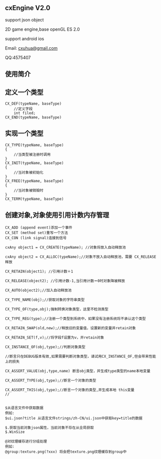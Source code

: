 cxEngine V2.0
------
support json object

2D game engine,base openGL ES 2.0

support android ios

Email: cxuhua@gmail.com

QQ:4575407

使用简介
------

定义一个类型
------
```
CX_DEF(typeName, baseType)
    //定义字段
    int filed;
CX_END(typeName, baseType)
```
实现一个类型
------
```
CX_TYPE(typeName, baseType)
{
    //当类型被注册时调用
}
CX_INIT(typeName, baseType)
{
    //当对象被初始化
}
CX_FREE(typeName, baseType)
{
    //当对象被销毁时
}
CX_TERM(typeName, baseType)
```
创建对象,对象使用引用计数内存管理
------
```
CX_ADD (append event)添加一个事件
CX_SET (method set)重写一个方法
CX_CON (link signal)连接到信号

cxAny object1 = CX_CREATE(typeName); //对象将放入自动释放池

cxAny object2 = CX_ALLOC(typeName);//对象不放入自动释放池，需要 CX_RELEASE释放

CX_RETAIN(object1); //引用计数＋1

CX_RELEASE(object2); //引用计数-1,当引用计数＝0时对象降被释放

CX_AUTO(object2);//加入自动释放池

CX_TYPE_NAME(obj);//获取对象的字符串类型

CX_TYPE_OF(type,obj);强制转换对象类型，这里不检测类型

CX_TYPE_REG(type);//注册一个类型到系统中，如果没有注册系统将不承认这个类型

CX_RETAIN_SWAP(old,new);//释放旧的变量值，设置新的变量并retain对象

CX_RETAIN_SET(f,v);//将字段f设置为v，并retain对象

CX_INSTANCE_OF(obj,type);//判断对象类型

//断言只在DEBUG版本有效,如果需要判断对象类型，请试用CX_INSTANCE_OF,但会带来性能上的损失

CX_ASSERT_VALUE(obj,type,name) 断言obj类型，并生成type类型的name本地变量

CX_ASSERT_TYPE(obj,type);//断言一个对象的类型

CX_ASSERT_THIS(obj,type);//断言一个对象的类型,并生成本地 this变量
//
```

```

$从语言文件中获取数据
例如:
$ui.json?title 从语言文件strings/zh-CN/ui.json中获取key=title的数据

$.获取当前对象json属性，当前对象不存在从全局获取
$.WinSize

@对纹理缓存进行分组处理
例如:
@group:texture.png(?xxx) 将会把texture.png纹理缓存到group中
```


